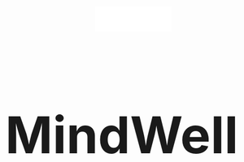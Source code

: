 <p align="center">
  <img src="assets/logoku.png" alt="LOGO" width="150px" height="auto">
</p>
<p align="center" >
    <b><h1 style="font-size: 100px">MindWell</h1x></b>
</p>
